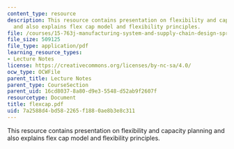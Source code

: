 ```yaml
---
content_type: resource
description: This resource contains presentation on flexibility and capacity planning
  and also explains flex cap model and flexibility principles.
file: /courses/15-763j-manufacturing-system-and-supply-chain-design-spring-2005/7a2588d4bd582265f1880ae8b3e8c311_flexcap.pdf
file_size: 509125
file_type: application/pdf
learning_resource_types:
- Lecture Notes
license: https://creativecommons.org/licenses/by-nc-sa/4.0/
ocw_type: OCWFile
parent_title: Lecture Notes
parent_type: CourseSection
parent_uid: 16cd8037-8a80-d9e3-5548-d52ab9f2607f
resourcetype: Document
title: flexcap.pdf
uid: 7a2588d4-bd58-2265-f188-0ae8b3e8c311
---
```

This resource contains presentation on flexibility and capacity planning and also explains flex cap model and flexibility principles.